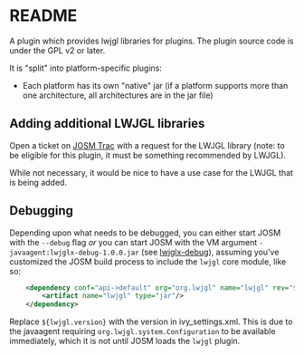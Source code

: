 # README 

A plugin which provides lwjgl libraries for plugins.
The plugin source code is under the GPL v2 or later.

It is "split" into platform-specific plugins:
* Each platform has its own "native" jar (if a
  platform supports more than one architecture,
  all architectures are in the jar file)

## Adding additional LWJGL libraries
Open a ticket on [JOSM Trac](https://josm.openstreetmap.de/newticket?cc=taylor.smock&keywords=lwjgl&component=Plugin)
with a request for the LWJGL library (note: to be eligible for this plugin, it
must be something recommended by LWJGL).

While not necessary, it would be nice to have a use case for the LWJGL that is
being added.

## Debugging
Depending upon what needs to be debugged, you can either start JOSM with the `--debug` flag _or_ you can start JOSM
with the VM argument `-javaagent:lwjglx-debug-1.0.0.jar` (see [lwjglx-debug](https://github.com/LWJGLX/debug)),
assuming you've customized the JOSM build process to include the `lwjgl` core module, like so:
```xml
	<dependency conf="api->default" org="org.lwjgl" name="lwjgl" rev="${lwjgl.version}">
		<artifact name="lwjgl" type="jar"/>
	</dependency>
```
Replace `${lwjgl.version}` with the version in ivy\_settings.xml. This is due to the javaagent requiring
`org.lwjgl.system.Configuration` to be available immediately, which it is not until JOSM loads the `lwjgl` plugin.
